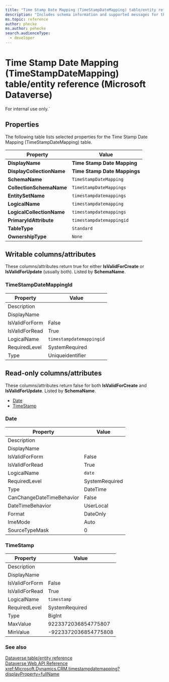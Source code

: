 ```yaml
---
title: "Time Stamp Date Mapping (TimeStampDateMapping) table/entity reference (Microsoft Dataverse)"
description: "Includes schema information and supported messages for the Time Stamp Date Mapping (TimeStampDateMapping) table/entity with Microsoft Dataverse."
ms.topic: reference
author: phecke
ms.author: pehecke
search.audienceType: 
  - developer
---
```


# Time Stamp Date Mapping (TimeStampDateMapping) table/entity reference (Microsoft Dataverse)

For internal use only.`

## Properties

The following table lists selected properties for the Time Stamp Date Mapping (TimeStampDateMapping) table.

|Property|Value|
| --- | --- |
| **DisplayName** | **Time Stamp Date Mapping** |
| **DisplayCollectionName** | **Time Stamp Date Mappings** |
| **SchemaName** | `TimeStampDateMapping` |
| **CollectionSchemaName** | `TimeStampDateMappings` |
| **EntitySetName** | `timestampdatemappings`|
| **LogicalName** | `timestampdatemapping` |
| **LogicalCollectionName** | `timestampdatemappings` |
| **PrimaryIdAttribute** | `timestampdatemappingid` |
| **TableType** | `Standard` |
| **OwnershipType** | `None` |

## Writable columns/attributes

These columns/attributes return true for either **IsValidForCreate** or **IsValidForUpdate** (usually both). Listed by **SchemaName**.

### <a name="BKMK_TimeStampDateMappingId"></a> TimeStampDateMappingId

|Property|Value|
|---|---|
|Description||
|DisplayName||
|IsValidForForm|False|
|IsValidForRead|True|
|LogicalName|`timestampdatemappingid`|
|RequiredLevel|SystemRequired|
|Type|Uniqueidentifier|


## Read-only columns/attributes

These columns/attributes return false for both **IsValidForCreate** and **IsValidForUpdate**. Listed by **SchemaName**.

- [Date](#BKMK_Date)
- [TimeStamp](#BKMK_TimeStamp)

### <a name="BKMK_Date"></a> Date

|Property|Value|
|---|---|
|Description||
|DisplayName||
|IsValidForForm|False|
|IsValidForRead|True|
|LogicalName|`date`|
|RequiredLevel|SystemRequired|
|Type|DateTime|
|CanChangeDateTimeBehavior|False|
|DateTimeBehavior|UserLocal|
|Format|DateOnly|
|ImeMode|Auto|
|SourceTypeMask|0|

### <a name="BKMK_TimeStamp"></a> TimeStamp

|Property|Value|
|---|---|
|Description||
|DisplayName||
|IsValidForForm|False|
|IsValidForRead|True|
|LogicalName|`timestamp`|
|RequiredLevel|SystemRequired|
|Type|BigInt|
|MaxValue|9223372036854775807|
|MinValue|-9223372036854775808|



### See also

[Dataverse table/entity reference](/power-apps/developer/data-platform/reference/about-entity-reference)  
[Dataverse Web API Reference](/power-apps/developer/data-platform/webapi/reference/about)   
<xref:Microsoft.Dynamics.CRM.timestampdatemapping?displayProperty=fullName>

